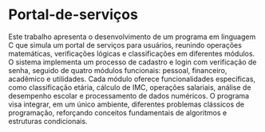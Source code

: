 # Portal-de-serviços
Este trabalho apresenta o desenvolvimento de um programa em linguagem C que simula um
portal de serviços para usuários, reunindo operações matemáticas, verificações lógicas e
classificações em diferentes módulos. O sistema implementa um processo de cadastro e
login com verificação de senha, seguido de quatro módulos funcionais: pessoal, financeiro,
acadêmico e utilidades. Cada módulo oferece funcionalidades específicas, como classificação
etária, cálculo de IMC, operações salariais, análise de desempenho escolar e processamento
de dados numéricos. O programa visa integrar, em um único ambiente, diferentes
problemas clássicos de programação, reforçando conceitos fundamentais de algoritmos e
estruturas condicionais.
